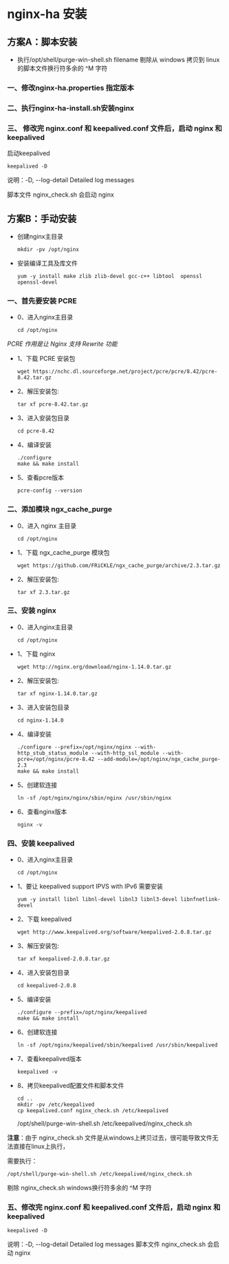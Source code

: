 # nginx-ha 安装

## 方案A：脚本安装
- 执行/opt/shell/purge-win-shell.sh filename
剔除从 windows 拷贝到 linux 的脚本文件换行符多余的 ^M 字符

### 一、修改nginx-ha.properties 指定版本

### 二、执行nginx-ha-install.sh安装nginx

### 三、 修改完 nginx.conf 和 keepalived.conf 文件后，启动 nginx 和 keepalived

启动keepalived
      
    keepalived -D

说明：-D, --log-detail             Detailed log messages

脚本文件  nginx_check.sh 会启动 nginx


## 方案B：手动安装

- 创建nginx主目录

      mkdir -pv /opt/nginx

- 安装编译工具及库文件

      yum -y install make zlib zlib-devel gcc-c++ libtool  openssl openssl-devel


### 一、首先要安装 PCRE

- 0、进入nginx主目录


      cd /opt/nginx

*PCRE 作用是让 Nginx 支持 Rewrite 功能*

- 1、下载 PCRE 安装包

      wget https://nchc.dl.sourceforge.net/project/pcre/pcre/8.42/pcre-8.42.tar.gz

- 2、解压安装包:

      tar xf pcre-8.42.tar.gz

- 3、进入安装包目录

      cd pcre-8.42

- 4、编译安装 

      ./configure
      make && make install

- 5、查看pcre版本

      pcre-config --version

### 二、添加模块 ngx_cache_purge

* 0、进入 nginx 主目录
     
      cd /opt/nginx

* 1、下载 ngx_cache_purge 模块包
     
      wget https://github.com/FRiCKLE/ngx_cache_purge/archive/2.3.tar.gz

* 2、解压安装包:
     
      tar xf 2.3.tar.gz


### 三、安装 nginx

- 0、进入nginx主目录

      cd /opt/nginx

- 1、下载 nginx

      wget http://nginx.org/download/nginx-1.14.0.tar.gz

- 2、解压安装包:

      tar xf nginx-1.14.0.tar.gz

- 3、进入安装包目录

      cd nginx-1.14.0

- 4、编译安装 

      ./configure --prefix=/opt/nginx/nginx --with-http_stub_status_module --with-http_ssl_module --with-pcre=/opt/nginx/pcre-8.42 --add-module=/opt/nginx/ngx_cache_purge-2.3
      make && make install

- 5、创建软连接

      ln -sf /opt/nginx/nginx/sbin/nginx /usr/sbin/nginx

- 6、查看nginx版本

      nginx -v


### 四、安装 keepalived

- 0、进入nginx主目录

      cd /opt/nginx

- 1、要让 keepalived support IPVS with IPv6 需要安装

      yum -y install libnl libnl-devel libnl3 libnl3-devel libnfnetlink-devel

- 2、下载 keepalived

      wget http://www.keepalived.org/software/keepalived-2.0.8.tar.gz

- 3、解压安装包:

      tar xf keepalived-2.0.8.tar.gz

- 4、进入安装包目录

      cd keepalived-2.0.8

- 5、编译安装 

      ./configure --prefix=/opt/nginx/keepalived
      make && make install

- 6、创建软连接

      ln -sf /opt/nginx/keepalived/sbin/keepalived /usr/sbin/keepalived

- 7、查看keepalived版本

      keepalived -v

- 8、拷贝keepalived配置文件和脚本文件

      cd ..
      mkdir -pv /etc/keepalived
      cp keepalived.conf nginx_check.sh /etc/keepalived
     /opt/shell/purge-win-shell.sh /etc/keepalived/nginx_check.sh

**注意**：由于 nginx_check.sh 文件是从windows上拷贝过去，很可能导致文件无法直接在linux上执行，

需要执行：

    /opt/shell/purge-win-shell.sh /etc/keepalived/nginx_check.sh
      
剔除 nginx_check.sh windows换行符多余的 ^M 字符


### 五、修改完 nginx.conf 和 keepalived.conf 文件后，启动 nginx 和 keepalived

    keepalived -D
    
说明：-D, --log-detail             Detailed log messages
脚本文件  nginx_check.sh 会启动 nginx